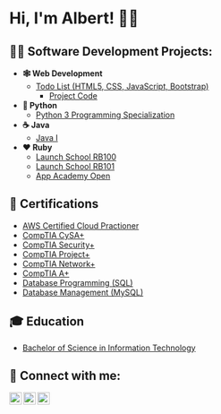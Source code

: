 <h1>Hi, I'm Albert! 👋🏼

<h2>👨‍💻 Software Development Projects:</h2>

- <b>🕸 Web Development</b>
  - [Todo List (HTML5, CSS, JavaScript, Bootstrap)](https://chekhov.netlify.app/index.html)
    - [Project Code](https://github.com/albertintech/FirstProject)
- <b>🐍 Python</b>
  - [Python 3 Programming Specialization](https://github.com/albertintech/Python_3_Programming_Specialization)
- <b>☕️ Java</b>
  - [Java I](https://github.com/albertintech/Java-I)
- <b>❤️ Ruby</b>
  - [Launch School RB100](https://github.com/albertintech/RB100)
  - [Launch School RB101](https://github.com/albertintech/RB101)
  - [App Academy Open](https://github.com/albertintech/App-Academy-Open)

<h2>📄 Certifications</h2>

- [AWS Certified Cloud Practioner](https://www.credly.com/users/albert-e-ramos/badges)
- [CompTIA CySA+](https://www.credly.com/users/albert-e-ramos/badges)
- [CompTIA Security+](https://www.credly.com/users/albert-e-ramos/badges)
- [CompTIA Project+](https://www.credly.com/users/albert-e-ramos/badges)
- [CompTIA Network+](https://www.credly.com/users/albert-e-ramos/badges)
- [CompTIA A+](https://www.credly.com/users/albert-e-ramos/badges)
- [Database Programming (SQL)](https://www.credly.com/users/albert-e-ramos/badges)
- [Database Management (MySQL)](https://www.credly.com/users/albert-e-ramos/badges)
  
<h2>🎓 Education</h2>

- [Bachelor of Science in Information Technology](https://github.com/albertintech/BSIT-Degree)

<h2>🤝 Connect with me:</h2>

[<img align="left" alt="AlbertRamos | Twitter" width="22px" src="https://cdn.jsdelivr.net/npm/simple-icons@v3/icons/twitter.svg" />][twitter]
[<img align="left" alt="AlbertRamos | LinkedIn" width="22px" src="https://cdn.jsdelivr.net/npm/simple-icons@v3/icons/linkedin.svg" />][linkedin]
[<img align="left" alt="AlbertRamos | Instagram" width="22px" src="https://cdn.jsdelivr.net/npm/simple-icons@v3/icons/instagram.svg" />][instagram]

[twitter]: https://twitter.com/albertintech
[instagram]: https://www.instagram.com/albertintech/
[linkedin]: https://linkedin.com/in/albert-e-ramos

<!--
**albertintech/albertintech** is a ✨ _special_ ✨ repository because its `README.md` (this file) appears on your GitHub profile.

Here are some ideas to get you started:

- 🔭 I’m currently working on ...
- 🌱 I’m currently learning ...
- 👯 I’m looking to collaborate on ...
- 🤔 I’m looking for help with ...
- 💬 Ask me about ...
- 📫 How to reach me: ...
- 😄 Pronouns: ...
- ⚡ Fun fact: ...
-->
